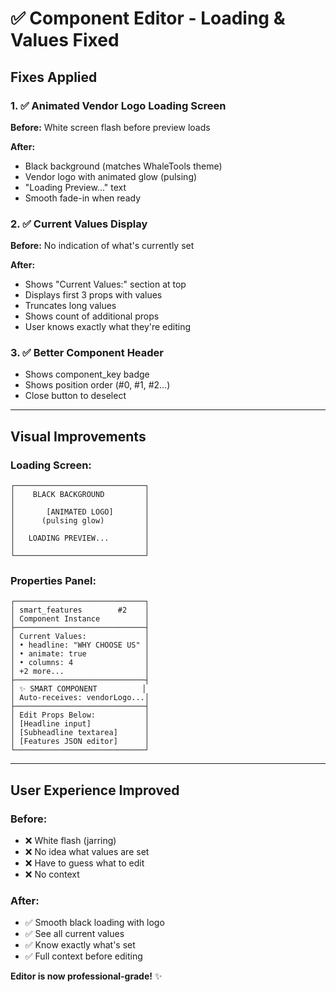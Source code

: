 # ✅ Component Editor - Loading & Values Fixed

## Fixes Applied

### 1. ✅ Animated Vendor Logo Loading Screen
**Before:** White screen flash before preview loads

**After:**
- Black background (matches WhaleTools theme)
- Vendor logo with animated glow (pulsing)
- "Loading Preview..." text
- Smooth fade-in when ready

### 2. ✅ Current Values Display
**Before:** No indication of what's currently set

**After:**
- Shows "Current Values:" section at top
- Displays first 3 props with values
- Truncates long values
- Shows count of additional props
- User knows exactly what they're editing

### 3. ✅ Better Component Header
- Shows component_key badge
- Shows position order (#0, #1, #2...)
- Close button to deselect

---

## Visual Improvements

### Loading Screen:
```
┌─────────────────────────────┐
│    BLACK BACKGROUND         │
│                             │
│       [ANIMATED LOGO]       │
│      (pulsing glow)         │
│                             │
│   LOADING PREVIEW...        │
│                             │
└─────────────────────────────┘
```

### Properties Panel:
```
┌─────────────────────────────┐
│ smart_features        #2    │
│ Component Instance          │
├─────────────────────────────┤
│ Current Values:             │
│ • headline: "WHY CHOOSE US" │
│ • animate: true             │
│ • columns: 4                │
│ +2 more...                  │
├─────────────────────────────┤
│ ✨ SMART COMPONENT          │
│ Auto-receives: vendorLogo...│
├─────────────────────────────┤
│ Edit Props Below:           │
│ [Headline input]            │
│ [Subheadline textarea]      │
│ [Features JSON editor]      │
└─────────────────────────────┘
```

---

## User Experience Improved

### Before:
- ❌ White flash (jarring)
- ❌ No idea what values are set
- ❌ Have to guess what to edit
- ❌ No context

### After:
- ✅ Smooth black loading with logo
- ✅ See all current values
- ✅ Know exactly what's set
- ✅ Full context before editing

**Editor is now professional-grade!** ✨

